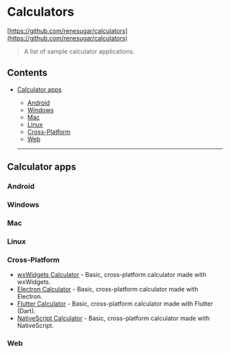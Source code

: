 # Calculators

[https://github.com/renesugar/calculators](https://github.com/renesugar/calculators)

> A list of sample calculator applications.

## Contents

- [Calculator apps](#calculator-apps)
  - [Android](#android)
  - [Windows](#windows)
  - [Mac](#mac)
  - [Linux](#linux)
  - [Cross-Platform](#cross-platform)
  - [Web](#web)

  ---

## Calculator apps

### Android

### Windows

### Mac

### Linux

### Cross-Platform

- [wxWidgets Calculator](https://github.com/renesugar/calc-wx) - Basic, cross-platform calculator made with wxWidgets.
- [Electron Calculator](https://github.com/renesugar/calc_e) - Basic, cross-platform calculator made with Electron.
- [Flutter Calculator](https://github.com/renesugar/calc_fl) - Basic, cross-platform calculator made with Flutter (Dart).
- [NativeScript Calculator](https://github.com/renesugar/calc-ns) - Basic, cross-platform calculator made with NativeScript.

### Web
